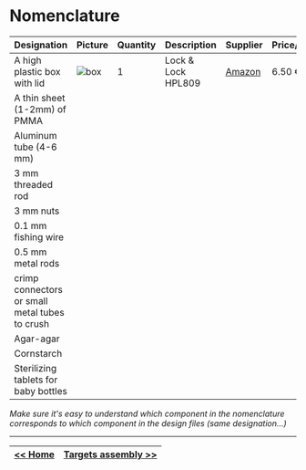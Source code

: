 # Nomenclature

| Designation                                    | Picture             | Quantity | Description | Supplier                                                     | Price/unit |
| ---------------------------------------------- | ------------------- | -------- | ----------- | ------------------------------------------------------------ | ---------- |
| A high plastic box with lid                    | ![box](/echopen-foundation/echolab_phantom/blob/main/docs/img/box.png) | 1        |  Lock & Lock HPL809           | [Amazon](https://www.amazon.fr/gp/product/B0000AN4CE/ref=ppx_yo_dt_b_asin_title_o00_s00?ie=UTF8&psc=1) | 6.50 € |
| A thin sheet (1-2mm) of PMMA                   |                     |          |             |                                                              |            |
| Aluminum tube (4-6 mm)                         |                     |          |             |                                                              |            |
| 3 mm threaded rod                              |                     |          |             |                                                              |            |
| 3 mm nuts                                      |                     |          |             |                                                              |            |
| 0.1 mm fishing wire                            |                     |          |             |                                                              |            |
| 0.5 mm metal rods | | | | | |
| crimp connectors or small metal tubes to crush |                     |          |             |                                                              |            |
| Agar-agar                                      |                     |          |             |                                                              |            |
| Cornstarch                                     |                     |          |             |                                                              |            |
| Sterilizing tablets for baby bottles | | | | | |

*Make sure it's easy to understand which component in the nomenclature corresponds to which component in the design files (same designation...)*

---
| [<< Home](Home) | [Targets assembly >>](Targets) |
| --- | --- |

